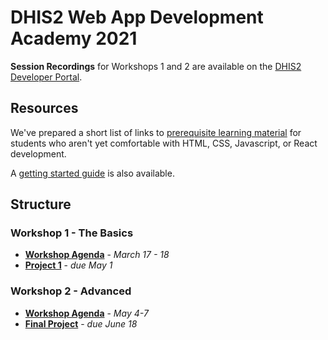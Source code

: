 # DHIS2 Web App Development Academy 2021

**Session Recordings** for Workshops 1 and 2 are available on the [DHIS2 Developer Portal](https://developers.dhis2.org/events/academy-workshops-2021). 

## Resources

We've prepared a short list of links to [prerequisite learning material](./resources/PREREQUISITES.md) for students who aren't yet comfortable with HTML, CSS, Javascript, or React development.

A [getting started guide](./resources/GET_STARTED.md) is also available.

## Structure

### Workshop 1 - The Basics
- [**Workshop Agenda**](./workshop-1) - _March 17 - 18_     
- [**Project 1**](./projects/project1) - _due May 1_

### Workshop 2 - Advanced
- [**Workshop Agenda**](./workshop-2) - _May 4-7_
- [**Final Project**](./projects/final-project) - _due June 18_
